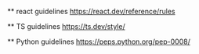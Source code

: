 ** react guidelines
https://react.dev/reference/rules

** TS guidelines
https://ts.dev/style/

** Python guidelines
https://peps.python.org/pep-0008/